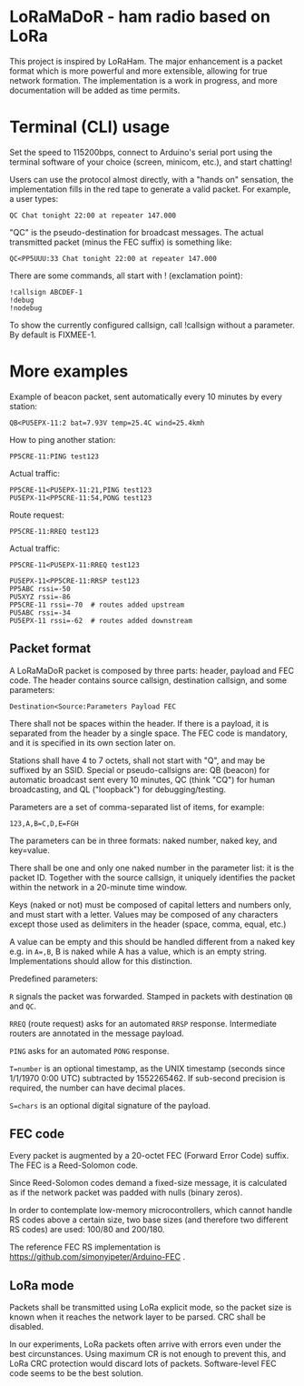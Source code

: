 # LoRaMaDoR - ham radio based on LoRa 

This project is inspired by LoRaHam. The major enhancement is a packet format
which is more powerful and more extensible, allowing for true network formation.
The implementation is a work in
progress, and more documentation will be added as time permits.

# Terminal (CLI) usage

Set the speed to 115200bps, connect to Arduino's serial port
using the terminal software of your choice (screen, minicom, etc.),
and start chatting!

Users can use the protocol almost directly, with a "hands on" sensation,
the implementation fills in the red tape to generate a valid packet.
For example, a user types:

```
QC Chat tonight 22:00 at repeater 147.000
```

"QC" is the pseudo-destination for broadcast messages. The
actual transmitted packet (minus the FEC suffix) is something like:

```
QC<PP5UUU:33 Chat tonight 22:00 at repeater 147.000
```

There are some commands, all start with ! (exclamation point):

```
!callsign ABCDEF-1
!debug
!nodebug
```

To show the currently configured callsign, call !callsign without a parameter.
By default is FIXMEE-1.

# More examples

Example of beacon packet, sent automatically every 10 minutes by
every station:

```
QB<PU5EPX-11:2 bat=7.93V temp=25.4C wind=25.4kmh
```

How to ping another station:

```
PP5CRE-11:PING test123
```

Actual traffic:
```
PP5CRE-11<PU5EPX-11:21,PING test123
PU5EPX-11<PP5CRE-11:54,PONG test123
```

Route request:

```
PP5CRE-11:RREQ test123
```

Actual traffic:
```
PP5CRE-11<PU5EPX-11:RREQ test123

PU5EPX-11<PP5CRE-11:RRSP test123
PP5ABC rssi=-50
PU5XYZ rssi=-86
PP5CRE-11 rssi=-70  # routes added upstream
PU5ABC rssi=-34
PU5EPX-11 rssi=-62  # routes added downstream
```

## Packet format

A LoRaMaDoR packet is composed by three parts: header, payload and FEC code.
The header contains source callsign, destination callsign, and some 
parameters:

```
Destination<Source:Parameters Payload FEC
```

There shall not be spaces within the header. If there is a payload, it is separated
from the header by a single space. The FEC code is mandatory, and it is specified
in its own section later on.

Stations shall have 4 to 7 octets, shall not start with "Q", and may be suffixed
by an SSID. Special or pseudo-callsigns are: QB (beacon) for automatic broadcast
sent every 10 minutes, QC (think "CQ") for human broadcasting, and QL ("loopback")
for debugging/testing.

Parameters are a set of comma-separated list of items, for example:

```
123,A,B=C,D,E=FGH
```

The parameters can be in three formats: naked number, naked key, and key=value.

There shall be one and only one naked number in the parameter list: it is the
packet ID. Together with the source callsign, it uniquely identifies the packet
within the network in a 20-minute time window.

Keys (naked or not) must be composed of capital letters and numbers only, and must start
with a letter. Values may be composed of any characters except those used as delimiters
in the header (space, comma, equal, etc.)

A value can be empty and this should be handled different from a naked key e.g.
in `A=,B`, B is naked while A has a value, which is an empty string. Implementations
should allow for this distinction.

Predefined parameters:

`R` signals the packet was forwarded. Stamped in packets with destination `QB` and `QC`.

`RREQ` (route request) asks for an automated `RRSP` response. Intermediate routers are
annotated in the message payload.

`PING` asks for an automated `PONG` response.

`T=number` is an optional timestamp, as the UNIX timestamp (seconds since 1/1/1970
0:00 UTC) subtracted by 1552265462. If sub-second precision is required, the number
can have decimal places.

`S=chars` is an optional digital signature of the payload.

## FEC code

Every packet is augmented by a 20-octet FEC (Forward Error Code) suffix.
The FEC is a Reed-Solomon code.

Since Reed-Solomon codes demand a fixed-size message, it is calculated as if
the network packet was padded with nulls (binary zeros).

In order to contemplate low-memory microcontrollers, which cannot handle RS codes
above a certain size, two base sizes (and therefore two different RS codes) are
used: 100/80 and 200/180.

The reference FEC RS implementation is https://github.com/simonyipeter/Arduino-FEC .

## LoRa mode

Packets shall be transmitted using LoRa explicit mode, so the packet size is known
when it reaches the network layer to be parsed. CRC shall be disabled.

In our experiments, LoRa packets often arrive with errors even under the
best circunstances. Using maximum CR is not enough to prevent this, and
LoRa CRC protection would discard lots of packets. Software-level FEC code
seems to be the best solution.
